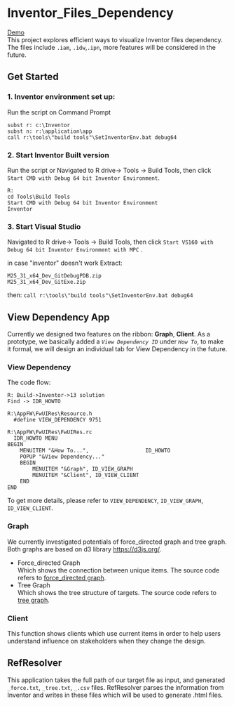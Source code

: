 
# Inventor_Files_Dependency
[Demo](https://myshare.autodesk.com/:v:/g/personal/yuqin_shen_autodesk_com/Eeg9nQzeLBpLtbB3u0SmzuEBXbAJvv02vg2kZC5f5DKp0Q?e=ph6jbS)   
This project explores efficient ways to visualize Inventor files dependency. The files include `.iam`, `.idw`,`.ipn`, more features will be considered in the future.
## Get Started
### 1. Inventor environment set up:
Run the script on Command Prompt
```
subst r: c:\Inventor
subst n: r:\application\app
call r:\tools\"build tools"\SetInventorEnv.bat debug64
```
### 2. Start Inventor Built version 
Run the script or  Navigated to  R drive-> Tools -> Build Tools, then click ` Start CMD with Debug 64 bit Inventor Environment `.
```
R:
cd Tools\Build Tools
Start CMD with Debug 64 bit Inventor Environment 
Inventor
```
### 3. Start Visual Studio
Navigated to  R drive-> Tools -> Build Tools, then click ` Start VS160 with Debug 64 bit Inventor Environment with MPC ` .  

in case "inventor" doesn't work
Extract: 
```
M25_31_x64_Dev_GitDebugPDB.zip
M25_31_x64_Dev_GitExe.zip
```
then:
`call r:\tools\"build tools"\SetInventorEnv.bat debug64`
## View Dependency App
Currently we designed two features on the ribbon: **Graph**, **Client**. As a prototype, we basically added a *`View Dependency ID`* under *`How To`*, to make it formal, we will 
design an individual tab for View Dependency in the future.
### View Dependency
The code flow:
```
R: Build->Inventor->13 solution 
Find -> IDR_HOWTO

R:\AppFW\FwUIRes\Resource.h
  #define VIEW_DEPENDENCY 9751

R:\AppFW\FwUIRes\FwUIRes.rc
  IDR_HOWTO MENU
BEGIN
    MENUITEM "&How To...",                  ID_HOWTO
	POPUP "&View Dependency..."
	BEGIN
		MENUITEM "&Graph", ID_VIEW_GRAPH
		MENUITEM "&Client", ID_VIEW_CLIENT
	END
END
```
To get more details, please refer to `VIEW_DEPENDENCY`, `ID_VIEW_GRAPH`, `ID_VIEW_CLIENT`.
### Graph   
We currently investigated potentials of force_directed graph and tree graph. Both graphs are based on d3 library https://d3js.org/.
- Force_directed Graph   
Which shows the connection between unique items. The source code refers to [force_directed graph](https://bl.ocks.org/mbostock/4062045/5916d145c8c048a6e3086915a6be464467391c62).
- Tree Graph     
Which shows the tree structure of targets. The source code refers to [tree graph](http://bl.ocks.org/d3noob/8375092).
### Client   
This function shows clients which use current items in order to help users understand influence on stakeholders when they change the design.
## RefResolver
This application takes the full path of our target file as input, and generated `_force.txt`, `_tree.txt`, `_.csv` files. RefResolver parses the information from Inventor and writes in these files which will be used to generate .html files. 



